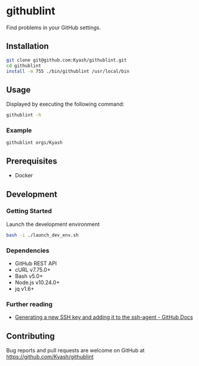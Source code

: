 # githublint
Find problems in your GitHub settings.

## Installation

```sh
git clone git@github.com:Kyash/githublint.git
cd githublint
install -m 755 ./bin/githublint /usr/local/bin
```

## Usage

Displayed by executing the following command:

```sh
githublint -h
```

### Example

```
githublint orgs/Kyash
```

## Prerequisites

- Docker

## Development

### Getting Started

Launch the development environment

```sh
bash -i ./launch_dev_env.sh
```

### Dependencies

- GitHub REST API
- cURL v7.75.0+
- Bash v5.0+
- Node.js v10.24.0+
- jq v1.6+

### Further reading

- [Generating a new SSH key and adding it to the ssh-agent - GitHub Docs](https://docs.github.com/en/github/authenticating-to-github/generating-a-new-ssh-key-and-adding-it-to-the-ssh-agent#adding-your-ssh-key-to-the-ssh-agent)

## Contributing

Bug reports and pull requests are welcome on GitHub at https://github.com/Kyash/githublint
